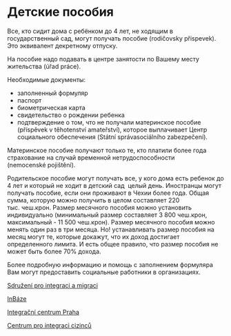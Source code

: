 # Детские пособия

Все, кто сидит дома с ребёнком до 4 лет, не ходящим в государственный сад, могут получать пособие (rodičovsky přispevek).
Это эквивалент декретному отпуску. 

На пособие надо подавать в центре занятости по Вашему месту жительства (úřad práce).

Необходимые документы: 
- заполненный формуляр
- паспорт
- биометрическая карта
- свидетельство о рождении ребенка 
- подтверждение о том, что не получали материнское пособие (příspěvek v těhotenství amateřství), которое выплачивает Центр социального обеспечения (Státní správasociálního zabezpečení). 

Материнское пособие получают только те, кто платили более года страхование на случай временной нетрудоспособности (nemocenské pojištění).

Родительское пособие могут получать все, у кого дома есть ребенок до 4 лет и который не ходит в детский сад  целый день. Иностранцы могут получать пособие, если они проживают в Чехии более года. Общая сумма, которую можно получить в целом составляет 220 тыс. чеш.крон. Размер месячного пособия можно установить индивидуально (минимальный размер составляет 3 800 чеш.крон, максимальный - 11 500 чеш.крон). Размер месячного пособия можно менять один раз в три месяца. Но! устанавливать размер пособия на месяц могут те, которые докажут, что их доход достигает определенного лимита. И есть общее правило, что размер пособия не может быть более 70% дохода.

Более подробную информацию и помощь с заполнением формуляра Вам могут предоставить социальные работники в организациях.

[Sdružení pro integraci a migraci](http://www.migrace.com)

[InBáze](http://www.inbaze.cz)

[Integrační centrum Praha](http://www.icpraha.com)

[Centrum pro integraci cizinců](http://www.cicpraha.org)